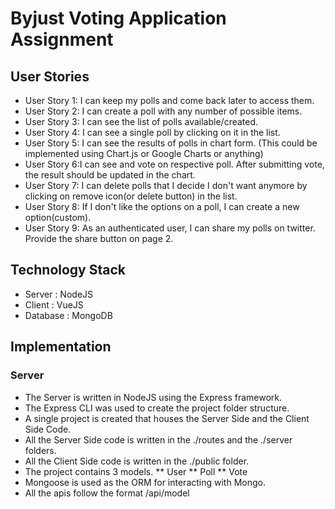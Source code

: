 # Byjust Voting Application Assignment

## User Stories

* User Story 1: I can keep my polls and come back later to access them.
* User Story 2: I can create a poll with any number of possible items.
* User Story 3: I can see the list of polls available/created.
* User Story 4: I can see a single poll by clicking on it in the list.
* User Story 5: I can see the results of polls in chart form. (This could be implemented using Chart.js or Google Charts or anything)
* User Story 6:I can see and vote on respective poll. After submitting vote, the result should be updated in the chart.
* User Story 7: I can delete polls that I decide I don't want anymore by clicking on remove icon(or delete button) in the list.
* User Story 8: If I don't like the options on a poll, I can create a new option(custom).
* User Story 9: As an authenticated user, I can share my polls on twitter. Provide the share button on page 2.

## Technology Stack

* Server : NodeJS
* Client : VueJS 
* Database : MongoDB

## Implementation

### Server

* The Server is written in NodeJS using the Express framework.
* The Express CLI was used to create the project folder structure.
* A single project is created that houses the Server Side and the Client Side Code.
* All the Server Side code is written in the ./routes and the ./server folders.
* All the Client Side code is written in the ./public folder.
* The project contains 3 models.
  ** User
  ** Poll
  ** Vote
* Mongoose is used as the ORM for interacting with Mongo.
* All the apis follow the format /api/model

